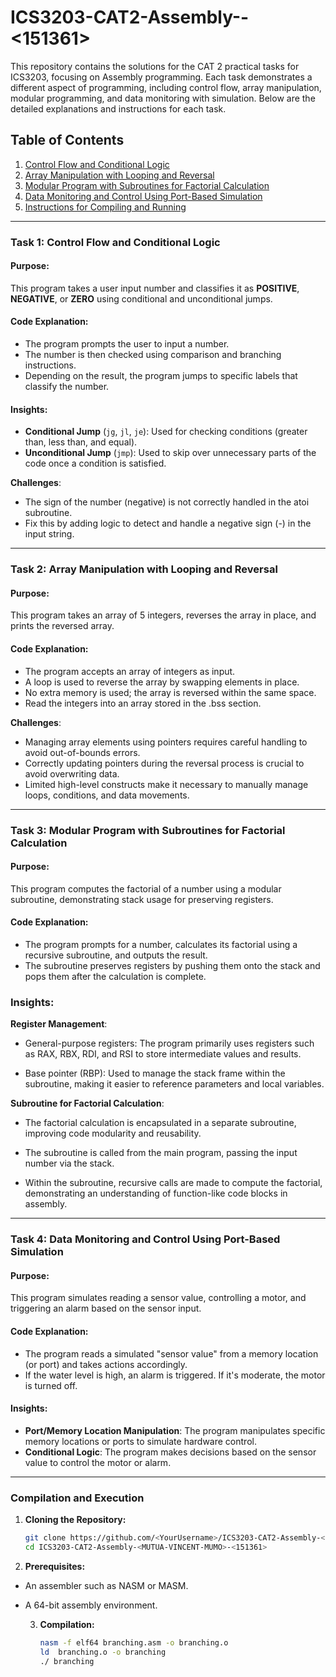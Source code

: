 # ICS3203-CAT2-Assembly-<MUTUA-VINCENT-MUMO>-<151361>

This repository contains the solutions for the CAT 2 practical tasks for ICS3203, focusing on Assembly programming. Each task demonstrates a different aspect of programming, including control flow, array manipulation, modular programming, and data monitoring with simulation. Below are the detailed explanations and instructions for each task.

## Table of Contents
1. [Control Flow and Conditional Logic](#task-1)
2. [Array Manipulation with Looping and Reversal](#task-2)
3. [Modular Program with Subroutines for Factorial Calculation](#task-3)
4. [Data Monitoring and Control Using Port-Based Simulation](#task-4)
5. [Instructions for Compiling and Running](#instructions)

---

### Task 1: Control Flow and Conditional Logic

#### Purpose:
This program takes a user input number and classifies it as **POSITIVE**, **NEGATIVE**, or **ZERO** using conditional and unconditional jumps.

#### Code Explanation:
- The program prompts the user to input a number.
- The number is then checked using comparison and branching instructions.
- Depending on the result, the program jumps to specific labels that classify the number.

#### Insights:
- **Conditional Jump** (`jg`, `jl`, `je`): Used for checking conditions (greater than, less than, and equal).
- **Unconditional Jump** (`jmp`): Used to skip over unnecessary parts of the code once a condition is satisfied.

 **Challenges**:
 - The sign of the number (negative) is not correctly handled in the atoi subroutine.
 - Fix this by adding logic to detect and handle a negative sign (-) in the input string.



---

### Task 2: Array Manipulation with Looping and Reversal

#### Purpose:
This program takes an array of 5 integers, reverses the array in place, and prints the reversed array.

#### Code Explanation:
- The program accepts an array of integers as input.
- A loop is used to reverse the array by swapping elements in place.
- No extra memory is used; the array is reversed within the same space.
- Read the integers into an array stored in the .bss section.

  
 **Challenges**:
- Managing array elements using pointers requires careful handling to avoid out-of-bounds errors.
- Correctly updating pointers during the reversal process is crucial to avoid overwriting data.
-  Limited high-level constructs make it necessary to manually manage loops, conditions, and data movements.

---

### Task 3: Modular Program with Subroutines for Factorial Calculation

#### Purpose:
This program computes the factorial of a number using a modular subroutine, demonstrating stack usage for preserving registers.

#### Code Explanation:
- The program prompts for a number, calculates its factorial using a recursive subroutine, and outputs the result.
- The subroutine preserves registers by pushing them onto the stack and pops them after the calculation is complete.


### Insights:
**Register Management**:

- General-purpose registers: The program primarily uses registers such as RAX, RBX, RDI, and RSI to store intermediate values and results.

- Base pointer (RBP): Used to manage the stack frame within the subroutine, making it easier to reference parameters and local variables.


**Subroutine for Factorial Calculation**:

- The factorial calculation is encapsulated in a separate subroutine, improving code modularity and reusability.

- The subroutine is called from the main program, passing the input number via the stack.

- Within the subroutine, recursive calls are made to compute the factorial, demonstrating an understanding of function-like code blocks in assembly.

---

### Task 4: Data Monitoring and Control Using Port-Based Simulation

#### Purpose:
This program simulates reading a sensor value, controlling a motor, and triggering an alarm based on the sensor input.

#### Code Explanation:
- The program reads a simulated "sensor value" from a memory location (or port) and takes actions accordingly.
- If the water level is high, an alarm is triggered. If it's moderate, the motor is turned off.

#### Insights:
- **Port/Memory Location Manipulation**: The program manipulates specific memory locations or ports to simulate hardware control.
- **Conditional Logic**: The program makes decisions based on the sensor value to control the motor or alarm.

---

### Compilation and Execution

1. **Cloning the Repository:**
   ```bash
   git clone https://github.com/<YourUsername>/ICS3203-CAT2-Assembly-<MUTUA-VINCENT-MUMO>-<151361>.git
   cd ICS3203-CAT2-Assembly-<MUTUA-VINCENT-MUMO>-<151361>

 2. **Prerequisites:**
- An assembler such as NASM or MASM.
- A 64-bit assembly environment.

  3. **Compilation:**
     ```bash
     nasm -f elf64 branching.asm -o branching.o
     ld  branching.o -o branching
     ./ branching
